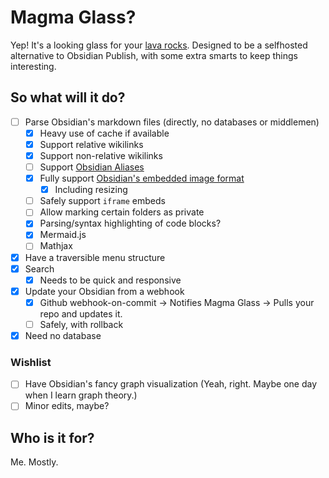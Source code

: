 # Magma Glass?
Yep! It's a looking glass for your [lava rocks](https://en.wikipedia.org/wiki/Obsidian). Designed to be a selfhosted alternative to Obsidian Publish, with some extra smarts to keep things interesting.

## So what will it do?
- [ ] Parse Obsidian's markdown files (directly, no databases or middlemen)
  - [x] Heavy use of cache if available
  - [x] Support relative wikilinks
  - [x] Support non-relative wikilinks
  - [ ] Support [Obsidian Aliases](https://help.obsidian.md/How+to/Add+aliases+to+note)
  - [x] Fully support [Obsidian's embedded image format](https://help.obsidian.md/How+to/Embed+files#Developer+notes)
    - [x] Including resizing
  - [ ] Safely support `iframe` embeds
  - [ ] Allow marking certain folders as private
  - [x] Parsing/syntax highlighting of code blocks?
  - [x] Mermaid.js
  - [ ] Mathjax
- [x] Have a traversible menu structure
- [x] Search
  - [x] Needs to be quick and responsive
- [x] Update your Obsidian from a webhook
  - [x] Github webhook-on-commit -> Notifies Magma Glass -> Pulls your repo and updates it.
  - [ ] Safely, with rollback
- [x] Need no database

### Wishlist
- [ ] Have Obsidian's fancy graph visualization (Yeah, right. Maybe one day when I learn graph theory.)
- [ ] Minor edits, maybe?

## Who is it for?
Me. Mostly. 
